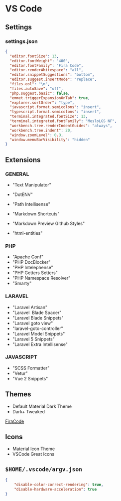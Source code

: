 # VS Code

## Settings

### settings.json

```JSON
{
  "editor.fontSize": 13,
  "editor.fontWeight": "400",
  "editor.fontFamily": "Fira Code",
  "editor.renderWhitespace": "all",
  "editor.snippetSuggestions": "bottom",
  "editor.suggest.insertMode": "replace",
  "files.eol": "\n",
  "files.autoSave": "off",
  "php.suggest.basic": false,
  "emmet.triggerExpansionOnTab": true,
  "explorer.sortOrder": "type",
  "javascript.format.semicolons": "insert",
  "typescript.format.semicolons": "insert",
  "terminal.integrated.fontSize": 13,
  "terminal.integrated.fontFamily": "MesloLGS NF",
  "workbench.tree.renderIndentGuides": "always",
  "workbench.tree.indent": 20,
  "window.zoomLevel": 0.3,
  "window.menuBarVisibility": "hidden"
}
```

## Extensions

### GENERAL
- "Text Manipulator"
- "DotENV"
- "Path Intellisense"

- "Markdown Shortcuts"
- "Markdown Preview Github Styles"

- "html-entities"

### PHP
- "Apache Conf"
- "PHP DocBlocker"
- "PHP Intelephense"
- "PHP Getters Setters"
- "PHP Namespace Resolver"
- "Smarty"

### LARAVEL
- "Laravel Artisan" 
- "Laravel  Blade Spacer"
- "Laravel Blade Snippets"
- "Laravel goto view"
- "laravel-goto-controller"
- "Laravel Model Snippets"
- "Laravel 5 Snippets"	
- "Laravel Extra Intellisense"

### JAVASCRIPT
- "SCSS Formatter"
- "Vetur"
- "Vue 2 Snippets"

## Themes
- Default Material Dark Theme
- Dark+ Tweaked

[FiraCode](https://github.com/tonsky/FiraCode/wiki/VS-Code-Instructions)

## Icons
- Material Icon Theme
- VSCode Great Icons

## `$HOME/.vscode/argv.json`
```JSON
{
	"disable-color-correct-rendering": true,
	"disable-hardware-acceleration": true
}
```
